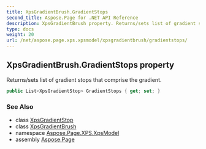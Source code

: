 ```yaml
---
title: XpsGradientBrush.GradientStops
second_title: Aspose.Page for .NET API Reference
description: XpsGradientBrush property. Returns/sets list of gradient stops that comprise the gradient
type: docs
weight: 20
url: /net/aspose.page.xps.xpsmodel/xpsgradientbrush/gradientstops/
---
```

## XpsGradientBrush.GradientStops property

Returns/sets list of gradient stops that comprise the gradient.

```csharp
public List<XpsGradientStop> GradientStops { get; set; }
```

### See Also

* class [XpsGradientStop](../../xpsgradientstop/)
* class [XpsGradientBrush](../)
* namespace [Aspose.Page.XPS.XpsModel](../../xpsgradientbrush/)
* assembly [Aspose.Page](../../../)


